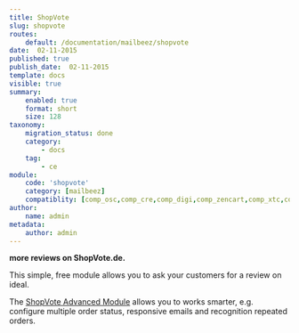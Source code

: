 ```yaml
---
title: ShopVote
slug: shopvote
routes:
    default: /documentation/mailbeez/shopvote
date:  02-11-2015
published: true
publish_date:  02-11-2015
template: docs
visible: true
summary:
    enabled: true
    format: short
    size: 128
taxonomy:
    migration_status: done
    category:
        - docs
    tag:
        - ce
module:
    code: 'shopvote'
    category: [mailbeez]
    compatiblity: [comp_osc,comp_cre,comp_digi,comp_zencart,comp_xtc,comp_gambio]        
author:
    name: admin
metadata:
    author: admin
---
```


**more reviews on ShopVote.de.**

This simple, free module allows you to ask your customers for a review on ideal.

The [ShopVote Advanced Module](/documentation/mailbeez/shopvote_advanced/) allows you to works smarter, e.g. configure multiple order status, responsive emails and recognition repeated orders.
